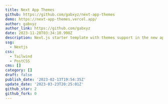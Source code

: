 ```yaml
---
title: Next App Themes
github: https://github.com/gabxyz/next-app-themes
demo: https://next-app-themes.vercel.app/
author: gabxyz
author_link: https://github.com/gabxyz
date: 2023-11-28T03:34:10.998Z
description: Next.js starter template with themes support in the new app directory
ssg:
  - Nextjs
css:
  - Tailwind
  - PostCSS
cms: []
category: []
draft: false
publish_date: '2023-02-13T19:54:35Z'
update_date: '2023-03-23T20:25:01Z'
github_star: 2
github_fork: 0
---
```

